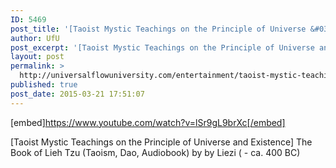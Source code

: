 ```yaml
---
ID: 5469
post_title: '[Taoist Mystic Teachings on the Principle of Universe &#038; Existence] The Book of Lieh Tzu (Audiobook)'
author: UfU
post_excerpt: '[Taoist Mystic Teachings on the Principle of Universe and Existence] The Book of Lieh Tzu (Taoism, Dao, Audiobook) by by Liezi ( - ca. 400 BC)'
layout: post
permalink: >
  http://universalflowuniversity.com/entertainment/taoist-mystic-teachings-on-the-principle-of-universe-existence-the-book-of-lieh-tzu-audiobook/
published: true
post_date: 2015-03-21 17:51:07
---
```

[embed]https://www.youtube.com/watch?v=lSr9gL9brXc[/embed]<br>
<p>[Taoist Mystic Teachings on the Principle of Universe and Existence] The Book of Lieh Tzu (Taoism, Dao, Audiobook) by by Liezi ( - ca. 400 BC)</p>